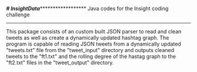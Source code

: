 *********************************************# InsightData***************************************************************
Java codes for the Insight coding challenge
*******************************************

This package consists of an custom built JSON
parser to read and clean tweets as well as
create a dynamically updated hashtag graph.
The program is capable of reading JSON tweets
from a dynamically updated "tweets.txt" file 
from the "tweet_input" directory and outputs 
cleaned tweets to the "ft1.txt" and the rolling 
degree of the hastag graph to the "ft2.txt" 
files in the "tweet_output" directory. 







